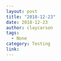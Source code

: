 ```yaml
---
layout: post
title: "2018-12-23"
date: 2018-12-23
author: claycarson
tags:
  - None
category: Testing
link: 
---
```


